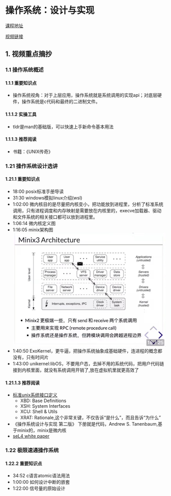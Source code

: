 # 操作系统：设计与实现

[课程地址](https://jyywiki.cn/OS/2022/)

[视频链接](http://live.bilibili.com/21816941)

## 1. 视频重点摘抄

### 1.1 操作系统概述

#### 1.1.1 重要知识点

* 操作系统视角：对于上层应用，操作系统就是系统调用的实现api；对底层硬件，操作系统是c代码和最终的二进制文件。
#### 1.1.1.2 实操工具
* tldr是man的基础版，可以快速上手新命令基本用法

#### 1.1.1.3 推荐阅读

* 书籍：《UNIX传奇》

### 1.21 操作系统设计选讲
#### 1.21.1 重要知识点
* 18:00 posix标准手册导读
* 31:30 windows模拟linux介绍(wsl)
* 1:02:00 微内核目的是尽量把内核变小，把功能放到进程里，分析了标准系统调用，只有进程调度和内存映射是需要放在内核里的，execve加载器、驱动和文件系统的相关接口都可以放到进程里。
* 1:06:14 微内核定义图
* 1:16:05 minix架构图
  ![minix架构图](res/1-1.jpg)
* 1:40:50 ExoKernel，更牛逼，把操作系统抽象成基础硬件，连进程的概念都没有，只有时间片
* 1:43:00 unikernel:libOS，不要用户态，去掉不用的系统代码，把用户代码链接到内核里面，就没有系统调用开销了,放在虚拟机里就更高效了
#### 1.21.1.3 推荐阅读
* [标准unix系统接口定义](https://pubs.opengroup.org)
    * XBD: Base Definitions
    * XSH: System Interfaces
    * XCU: Shell & Utils
    * XRAT: Rationale,这个非常关键，不仅告诉“是什么”，而且告诉“为什么”
* 《操作系统设计与实现 第二版》 下册就是代码，Andrew S. Tanenbaum,基于minix的，minix是微内核
* [seL4 white paper](res/seL4-whitepaper.pdf)

### 1.22 极限速通操作系统
#### 1.22.2 重要知识点
* 34:52 c语言atomic语法用法
* 1:00:00 如何设计中断的嵌套
* 1:22:00 信号量的原始设计